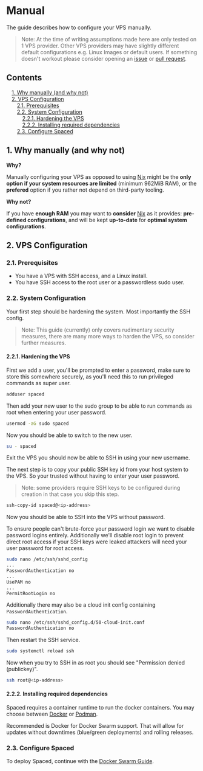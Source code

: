 # Manual <!-- omit in toc -->

The guide describes how to configure your VPS manually.

> Note: At the time of writing assumptions made here are only tested on 1 VPS provider. Other VPS providers may have slightly different default configurations e.g. Linux Images or default users. If something doesn't workout please consider opening an [issue](https://github.com/Ekhorn/spaced/issues/new) or [pull request](https://github.com/Ekhorn/spaced/compare).

<div style="page-break-after: always;"></div>

## Contents <!-- omit in toc -->

<style>
  .toc > ul { padding-left: 1em; }
  .toc > * * ul { padding-left: 1em; }
  .toc > * > li { list-style-type: none; }
  .toc > * * > li { list-style-type: none; }
</style>

<div class="toc">

- [1. Why manually (and why not)](#1-why-manually-and-why-not)
- [2. VPS Configuration](#2-vps-configuration)
  - [2.1. Prerequisites](#21-prerequisites)
  - [2.2. System Configuration](#22-system-configuration)
    - [2.2.1. Hardening the VPS](#221-hardening-the-vps)
    - [2.2.2. Installing required dependencies](#222-installing-required-dependencies)
  - [2.3. Configure Spaced](#23-configure-spaced)

</div>

<div style="page-break-after: always;"></div>

## 1. Why manually (and why not)

**Why?**

Manually configuring your VPS as opposed to using [Nix](nix.md) might be the **only option if your system resources are limited** (minimum 962MiB RAM), or the **prefered** option if you rather not depend on third-party tooling.

**Why not?**

If you have **enough RAM** you may want to **consider** [Nix](nix.md) as it provides: **pre-defined configurations**, and will be kept **up-to-date** for **optimal system configurations**.

## 2. VPS Configuration

### 2.1. Prerequisites

- You have a VPS with SSH access, and a Linux install.
- You have SSH access to the root user or a passwordless sudo user.

### 2.2. System Configuration

Your first step should be hardening the system. Most importantly the SSH config.

> Note: This guide (currently) only covers rudimentary security measures, there are many more ways to harden the VPS, so consider further measures.

#### 2.2.1. Hardening the VPS

First we add a user, you'll be prompted to enter a password, make sure to store this somewhere securely, as you'll need this to run privileged commands as super user.

```sh
adduser spaced
```

Then add your new user to the sudo group to be able to run commands as root when entering your user password.

```sh
usermod -aG sudo spaced
```

Now you should be able to switch to the new user.

```sh
su - spaced
```

Exit the VPS you should now be able to SSH in using your new username.

The next step is to copy your public SSH key id from your host system to the VPS. So your trusted without having to enter your user password.

> Note: some providers require SSH keys to be configured during creation in that case you skip this step.

```sh
ssh-copy-id spaced@<ip-address>
```

Now you should be able to SSH into the VPS without password.

To ensure people can't brute-force your password login we want to disable password logins entirely. Additionally we'll disable root login to prevent direct root access if your SSH keys were leaked attackers will need your user password for root access.

```sh
sudo nano /etc/ssh/sshd_config
...
PasswordAuthentication no
...
UsePAM no
...
PermitRootLogin no
```

Additionally there may also be a cloud init config containing `PasswordAuthentication`.

```sh
sudo nano /etc/ssh/sshd_config.d/50-cloud-init.conf
PasswordAuthentication no
```

Then restart the SSH service.

```sh
sudo systemctl reload ssh
```

Now when you try to SSH in as root you should see "Permission denied (publickey)".

```sh
ssh root@<ip-address>
```

#### 2.2.2. Installing required dependencies

Spaced requires a container runtime to run the docker containers. You may choose between
[Docker](https://docs.docker.com/engine/install/) or [Podman](https://podman.io/).

Recommended is Docker for Docker Swarm support. That will allow for updates without downtimes (blue/green deployments) and rolling releases.

### 2.3. Configure Spaced

To deploy Spaced, continue with the [Docker Swarm Guide](swarm.md).
